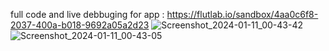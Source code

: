 full code and live debbuging for app : https://flutlab.io/sandbox/4aa0c6f8-2037-400a-b018-9692a05a2d23
![Screenshot_2024-01-11_00-43-42](https://github.com/abd-ulrahman123/small_Projects/assets/149888234/247f5feb-37db-4b39-a2f8-bfc06d0703a9)
![Screenshot_2024-01-11_00-43-05](https://github.com/abd-ulrahman123/small_Projects/assets/149888234/0caf3c2b-7182-4bd4-ab2c-1ad3bf1457cc)
